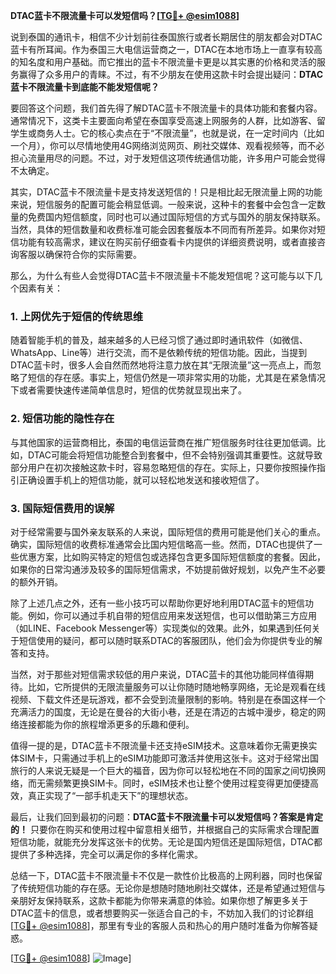 **DTAC蓝卡不限流量卡可以发短信吗？[[TG💪+ @esim1088](https://t.me/s/esim1088)]**

说到泰国的通讯卡，相信不少计划前往泰国旅行或者长期居住的朋友都会对DTAC蓝卡有所耳闻。作为泰国三大电信运营商之一，DTAC在本地市场上一直享有较高的知名度和用户基础。而它推出的蓝卡不限流量卡更是以其实惠的价格和灵活的服务赢得了众多用户的青睐。不过，有不少朋友在使用这款卡时会提出疑问：**DTAC蓝卡不限流量卡到底能不能发短信呢？**

要回答这个问题，我们首先得了解DTAC蓝卡不限流量卡的具体功能和套餐内容。通常情况下，这类卡主要面向希望在泰国享受高速上网服务的人群，比如游客、留学生或商务人士。它的核心卖点在于“不限流量”，也就是说，在一定时间内（比如一个月），你可以尽情地使用4G网络浏览网页、刷社交媒体、观看视频等，而不必担心流量用尽的问题。不过，对于发短信这项传统通信功能，许多用户可能会觉得不太确定。

其实，DTAC蓝卡不限流量卡是支持发送短信的！只是相比起无限流量上网的功能来说，短信服务的配置可能会稍显低调。一般来说，这种卡的套餐中会包含一定数量的免费国内短信额度，同时也可以通过国际短信的方式与国外的朋友保持联系。当然，具体的短信数量和收费标准可能会因套餐版本不同而有所差异。如果你对短信功能有较高需求，建议在购买前仔细查看卡内提供的详细资费说明，或者直接咨询客服以确保符合你的实际需要。

那么，为什么有些人会觉得DTAC蓝卡不限流量卡不能发短信呢？这可能与以下几个因素有关：

### **1. 上网优先于短信的传统思维**
随着智能手机的普及，越来越多的人已经习惯了通过即时通讯软件（如微信、WhatsApp、Line等）进行交流，而不是依赖传统的短信功能。因此，当提到DTAC蓝卡时，很多人会自然而然地将注意力放在其“无限流量”这一亮点上，而忽略了短信的存在感。事实上，短信仍然是一项非常实用的功能，尤其是在紧急情况下或者需要快速传递简单信息时，短信的优势就显现出来了。

### **2. 短信功能的隐性存在**
与其他国家的运营商相比，泰国的电信运营商在推广短信服务时往往更加低调。比如，DTAC可能会将短信功能整合到套餐中，但不会特别强调其重要性。这就导致部分用户在初次接触这款卡时，容易忽略短信的存在。实际上，只要你按照操作指引正确设置手机上的短信功能，就可以轻松地发送和接收短信了。

### **3. 国际短信费用的误解**
对于经常需要与国外亲友联系的人来说，国际短信的费用可能是他们关心的重点。确实，国际短信的收费标准通常会比国内短信略高一些。然而，DTAC也提供了一些优惠方案，比如购买特定的短信包或选择包含更多国际短信额度的套餐。因此，如果你的日常沟通涉及较多的国际短信需求，不妨提前做好规划，以免产生不必要的额外开销。

除了上述几点之外，还有一些小技巧可以帮助你更好地利用DTAC蓝卡的短信功能。例如，你可以通过手机自带的短信应用来发送短信，也可以借助第三方应用（如LINE、Facebook Messenger等）实现类似的效果。此外，如果遇到任何关于短信使用的疑问，都可以随时联系DTAC的客服团队，他们会为你提供专业的解答和支持。

当然，对于那些对短信需求较低的用户来说，DTAC蓝卡的其他功能同样值得期待。比如，它所提供的无限流量服务可以让你随时随地畅享网络，无论是观看在线视频、下载文件还是玩游戏，都不会受到流量限制的影响。特别是在泰国这样一个充满活力的国度，无论是在曼谷的大街小巷，还是在清迈的古城中漫步，稳定的网络连接都能为你的旅程增添更多的乐趣和便利。

值得一提的是，DTAC蓝卡不限流量卡还支持eSIM技术。这意味着你无需更换实体SIM卡，只需通过手机上的eSIM功能即可激活并使用这张卡。这对于经常出国旅行的人来说无疑是一个巨大的福音，因为你可以轻松地在不同的国家之间切换网络，而无需频繁更换SIM卡。同时，eSIM技术也让整个使用过程变得更加便捷高效，真正实现了“一部手机走天下”的理想状态。

最后，让我们回到最初的问题：**DTAC蓝卡不限流量卡可以发短信吗？答案是肯定的！** 只要你在购买和使用过程中留意相关细节，并根据自己的实际需求合理配置短信功能，就能充分发挥这张卡的优势。无论是国内短信还是国际短信，DTAC都提供了多种选择，完全可以满足你的多样化需求。

总结一下，DTAC蓝卡不限流量卡不仅是一款性价比极高的上网利器，同时也保留了传统短信功能的存在感。无论你是想随时随地刷社交媒体，还是希望通过短信与亲朋好友保持联系，这款卡都能为你带来满意的体验。如果你想了解更多关于DTAC蓝卡的信息，或者想要购买一张适合自己的卡，不妨加入我们的讨论群组[[TG💪+ @esim1088](https://t.me/s/esim1088)]，那里有专业的客服人员和热心的用户随时准备为你解答疑惑。

[[TG💪+ @esim1088](https://t.me/s/esim1088)] ![Image](https://i.postimg.cc/4NQfJmqS/Snipaste-2025-05-13-00-14-12.png)]